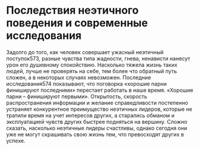 # Последствия неэтичного поведения и современные исследования

Задолго до того, как человек совершает ужасный неэтичный поступок573, разные чувства типа жадности, гнева, ненависти нанесут урон его душевному спокойствию. Насколько тяжела жизнь таких людей, лучше не проверять на себе, тем более что обратный путь сложен, а в некоторых случаях невозможен.
Последние исследования574 показывают, что поговорка «хорошие парни финишируют последними» перестает работать в наше время. «Хорошие парни – финишируют первыми». Открытость, скорость распространения информации и желание справедливости постепенно устраняет конкурентное преимущество неэтичных лидеров, которые не тратили время на учет интересов других, а старались обманом и эксплуатацией чувств других быстрее подняться на вершину. Сложно сказать, насколько неэтичные лидеры счастливы, однако сегодня они уже не могут скрашивать свою жизнь тем, что превосходят других в успехе.
